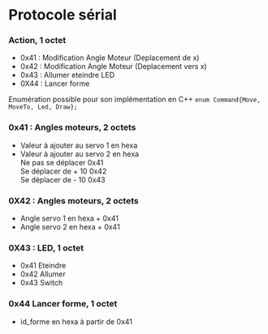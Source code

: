Protocole sérial
===========

### Action, 1 octet ###
* 0x41 : Modification Angle Moteur (Deplacement de x)
* 0x42 : Modification Angle Moteur (Deplacement vers x)
* 0x43 : Allumer eteindre LED
* 0X44 : Lancer forme  

Enumération possible pour son implémentation en C++
` enum Command{Move, MoveTo, Led, Draw}; `

### 0x41 : Angles moteurs, 2 octets ###
* Valeur à ajouter au servo 1 en hexa
* Valeur à ajouter au servo 2 en hexa  
Ne pas se déplacer 0x41  
Se déplacer de + 10 0x42   
Se déplacer de - 10 0x43  


### 0X42 : Angles moteurs, 2 octets ###
* Angle servo 1 en hexa + 0x41
* Angle servo 2 en hexa + 0x41

### 0X43 : LED, 1 octet ###
* 0x41 Eteindre
* 0x42 Allumer
* 0x43 Switch

### 0x44 Lancer forme, 1 octet ###
* id_forme en hexa à partir de 0x41